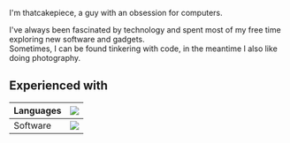 I'm thatcakepiece, a guy with an obsession for computers.

I've always been fascinated by technology and spent most of my free time exploring new software and gadgets. <br>
Sometimes, I can be found tinkering with code, in the meantime I also like doing photography.


## Experienced with
|Languages|![](https://skillicons.dev/icons?i=c,cs,cpp,css,html,java,js,kotlin,md,powershell)|
|---|---|
|Software|![](https://skillicons.dev/icons?i=androidstudio,blender,godot,visualstudio,vscode)|
